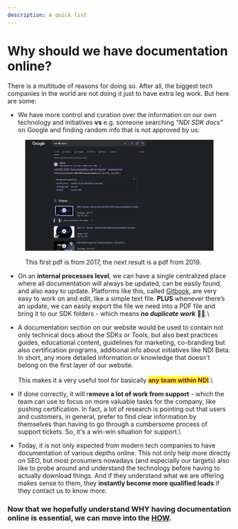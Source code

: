 ```yaml
---
description: A quick list
---
```


# Why should we have documentation online?

There is a multitude of reasons for doing so. After all, the biggest tech companies in the world are not doing it just to have extra leg work. But here are some:

* We have more control and curation over the information on our own technology and initiatives **vs** e.g. someone searching _"NDI SDK docs"_ on Google and finding random info that is not approved by us:&#x20;

<figure><img src=".gitbook/assets/image (1) (1) (1).png" alt=""><figcaption><p>This first pdf is from 2017, the next result is a pdf from 2019.</p></figcaption></figure>

* On an **internal processes level**, we can have a single centralized place where all documentation will always be updated, can be easily found, and also easy to update. Platforms like this, called [Gitbook](https://www.gitbook.com/), are very easy to work on and edit, like a simple text file. **PLUS** whenever there’s an update, we can easily export the file we need into a PDF file and bring it to our SDK folders - which means _**no duplicate work**_ :dancer::dancer:.\

* A documentation section on our website would be used to contain not only technical docs about the SDKs or Tools, but also best practices guides, educational content, guidelines for marketing, co-branding but also certification programs, additional info about initiatives like NDI Beta. In short, any more detailed information or knowledge that doesn't belong on the first layer of our website.\
  \
  This makes it a very useful tool for basically <mark style="color:purple;">**any team within NDI**</mark>.\

* If done correctly, it will r**emove a lot of work from support** - which the team can use to focus on more valuable tasks for the company, like pushing certification. In fact, a lot of research is pointing out that users and customers, in general, prefer to find clear information by themselves than having to go through a cumbersome process of support tickets. So, it's a win-win situation for support.\

* Today, it is not only expected from modern tech companies to have documentation of various depths online. This not only help more directly on SEO, but most prosumers nowadays (and especially our targets) also like to probe around and understand the technology before having to actually download things. And if they understand what we are offering makes sense to them, they **instantly become more qualified leads** if they contact us to know more.

### Now that we hopefully understand WHY having documentation online is essential, we can move into the [HOW](bringing-documentation-online/how-can-we-have-documentation-online/).
